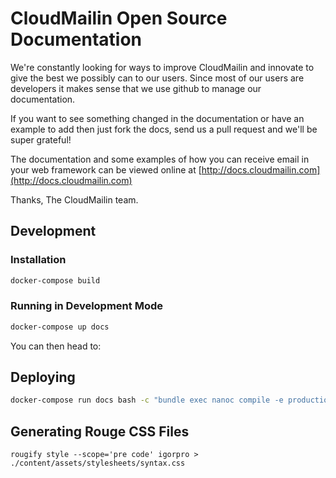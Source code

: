 # CloudMailin Open Source Documentation

We're constantly looking for ways to improve CloudMailin and innovate to give the best we possibly can to our users. Since most of our users are developers it makes sense that we use github to manage our documentation.

If you want to see something changed in the documentation or have an example to add then just fork the docs, send us a pull request and we'll be super grateful!

The documentation and some examples of how you can receive email in your web framework can be viewed online at [http://docs.cloudmailin.com](http://docs.cloudmailin.com)

Thanks,
The CloudMailin team.

## Development

### Installation

```bash
docker-compose build
```

### Running in Development Mode

```bash
docker-compose up docs
```

You can then head to:

## Deploying

```bash
docker-compose run docs bash -c "bundle exec nanoc compile -e production && FOG_RC=.fog bundle exec nanoc deploy --target staging"
```

## Generating Rouge CSS Files

```
rougify style --scope='pre code' igorpro > ./content/assets/stylesheets/syntax.css
```
